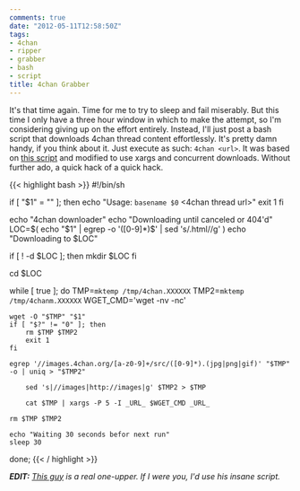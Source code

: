 ```yaml
---
comments: true
date: "2012-05-11T12:58:50Z"
tags:
- 4chan
- ripper
- grabber
- bash
- script
title: 4chan Grabber
---
```


It's that time again. Time for me to try to sleep and fail miserably. But this
time I only have a three hour window in which to make the attempt, so I'm
considering giving up on the effort entirely. Instead, I'll just post a bash
script that downloads 4chan thread content effortlessly. It's pretty damn handy,
if you think about it. Just execute as such: `4chan <url>`. It was based on
[this script](http://blog.pew.cc/blog/4chan+download+script2/) and modified to
use xargs and concurrent downloads. Without further ado, a quick hack of a quick
hack.

{{< highlight bash >}}
#!/bin/sh

if [ "$1" = "" ]; then
	echo "Usage: `basename $0` <4chan thread url>"
	exit 1
fi

echo "4chan downloader"
echo "Downloading until canceled or 404'd"
LOC=$( echo "$1" | egrep -o '([0-9]*)$' | sed 's/\.html//g' )
echo "Downloading to $LOC"

if [ ! -d $LOC ]; then
	mkdir $LOC
fi

cd $LOC

while [ true ]; do
	TMP=`mktemp /tmp/4chan.XXXXXX`
	TMP2=`mktemp /tmp/4chanm.XXXXXX`
	WGET_CMD='wget -nv -nc'

	wget -O "$TMP" "$1"
	if [ "$?" != "0" ]; then
		rm $TMP $TMP2
		exit 1
	fi

	egrep '//images.4chan.org/[a-z0-9]+/src/([0-9]*).(jpg|png|gif)' "$TMP" -o | uniq > "$TMP2"

        sed 's|//images|http://images|g' $TMP2 > $TMP

        cat $TMP | xargs -P 5 -I _URL_ $WGET_CMD _URL_

	rm $TMP $TMP2
 
	echo "Waiting 30 seconds befor next run"
	sleep 30
done;
{{< / highlight >}}


_**EDIT:** [This guy](http://pastebin.com/FffZVaHu) is a real one-upper. If I
were you, I'd use his insane script._
